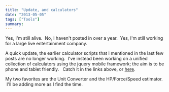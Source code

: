 ```yaml
---
title: "Update, and calculators"
date: "2013-05-05"
tags: ["Tools"]
summary: 
---
```


Yes, I'm still alive.  No, I haven't posted in over a year.  Yes, I'm still working for a large live entertainment company.

A quick update, the earlier calculator scripts that I mentioned in the last few posts are no longer working.  I've instead been working on a unified collection of calculators using the jquery mobile framework; the aim is to be phone and tablet friendly.   Catch it in the links above, or [here](https://scenic-shop.com/Calculators/index.html).

My two favorites are the Unit Converter and the HP/Force/Speed estimator.  I'll be adding more as I find the time.
